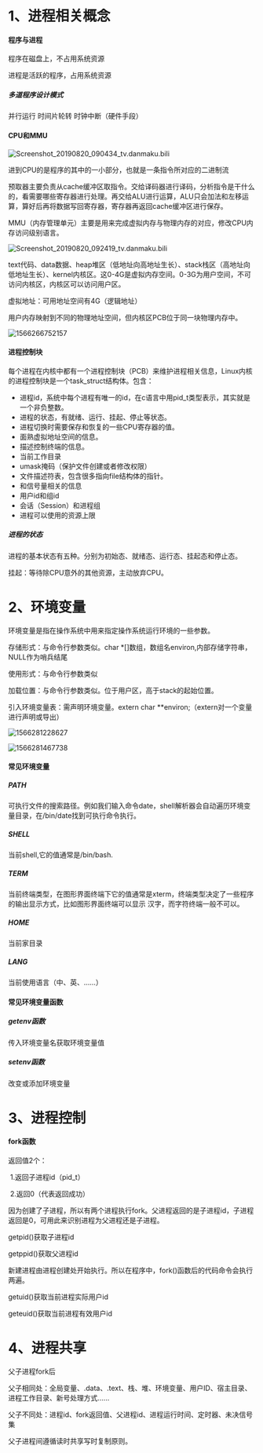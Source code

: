

# 1、进程相关概念

#### 程序与进程

程序在磁盘上，不占用系统资源

进程是活跃的程序，占用系统资源

##### 多道程序设计模式

并行运行 时间片轮转 时钟中断（硬件手段）

#### CPU和MMU

![Screenshot_20190820_090434_tv.danmaku.bili](图片\Screenshot_20190820_090434_tv.danmaku.bili.jpg)

进到CPU的是程序的其中的一小部分，也就是一条指令所对应的二进制流

预取器主要负责从cache缓冲区取指令。交给译码器进行译码，分析指令是干什么的，看需要哪些寄存器进行处理。再交给ALU进行运算，ALU只会加法和左移运算，算好后再将数据写回寄存器，寄存器再返回cache缓冲区进行保存。

MMU（内存管理单元）主要是用来完成虚拟内存与物理内存的对应，修改CPU内存访问级别语言。

![Screenshot_20190820_092419_tv.danmaku.bili](图片\Screenshot_20190820_092419_tv.danmaku.bili.jpg)

text代码、data数据、heap堆区（低地址向高地址生长）、stack栈区（高地址向低地址生长）、kernel内核区。这0-4G是虚拟内存空间。0-3G为用户空间，不可访问内核区，内核区可以访问用户区。

虚拟地址：可用地址空间有4G（逻辑地址）

用户内存映射到不同的物理地址空间，但内核区PCB位于同一块物理内存中。

![1566266752157](\图片\1566266752157.png)

#### 进程控制块

每个进程在内核中都有一个进程控制块（PCB）来维护进程相关信息，Linux内核的进程控制块是一个task_struct结构体。包含：

- 进程id，系统中每个进程有唯一的id，在c语言中用pid_t类型表示，其实就是一个非负整数。
- 进程的状态，有就绪、运行、挂起、停止等状态。
- 进程切换时需要保存和恢复的一些CPU寄存器的值。
- 面熟虚拟地址空间的信息。
- 描述控制终端的信息。
- 当前工作目录
- umask掩码（保护文件创建或者修改权限）
- 文件描述符表，包含很多指向file结构体的指针。
- 和信号量相关的信息
- 用户id和组id
- 会话（Session）和进程组
- 进程可以使用的资源上限

##### 进程的状态

进程的基本状态有五种。分别为初始态、就绪态、运行态、挂起态和停止态。

挂起：等待除CPU意外的其他资源，主动放弃CPU。

# 2、环境变量

环境变量是指在操作系统中用来指定操作系统运行环境的一些参数。

存储形式：与命令行参数类似。char *[]数组，数组名environ,内部存储字符串，NULL作为哨兵结尾

使用形式：与命令行参数类似

加载位置：与命令行参数类似。位于用户区，高于stack的起始位置。 

引入环境变量表：需声明环境变量。extern char **environ;（extern对一个变量进行声明或导出）

![1566281228627](图片\1566281228627.png)

![1566281467738](图片\1566281467738.png)

#### 常见环境变量

##### PATH

可执行文件的搜索路径。例如我们输入命令date，shell解析器会自动遍历环境变量目录，在/bin/date找到可执行命令执行。

##### SHELL

当前shell,它的值通常是/bin/bash.

##### TERM

当前终端类型，在图形界面终端下它的值通常是xterm，终端类型决定了一些程序的输出显示方式，比如图形界面终端可以显示 汉字，而字符终端一般不可以。

##### HOME

当前家目录

##### LANG

当前使用语言（中、英、……）

#### 常见环境变量函数

##### getenv函数

传入环境变量名获取环境变量值

##### setenv函数

改变或添加环境变量

# 3、进程控制

#### fork函数

返回值2个：

​	1.返回子进程id（pid_t）

​	2.返回0（代表返回成功）

因为创建了子进程，所以有两个进程执行fork。父进程返回的是子进程id，子进程返回是0，可用此来识别进程为父进程还是子进程。

getpid()获取子进程id

getppid()获取父进程id

新建进程由进程创建处开始执行。所以在程序中，fork()函数后的代码命令会执行两遍。

getuid()获取当前进程实际用户id

geteuid()获取当前进程有效用户id

# 4、进程共享

父子进程fork后

父子相同处：全局变量、.data、.text、栈、堆、环境变量、用户ID、宿主目录、进程工作目录、新号处理方式……

父子不同处：进程id、fork返回值、父进程id、进程运行时间、定时器、未决信号集

父子进程间遵循读时共享写时复制原则。